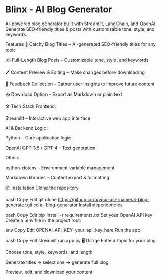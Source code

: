 # Blinx - AI Blog Generator
AI-powered blog generator built with Streamlit, LangChain, and OpenAI. Generate SEO-friendly titles &amp; posts with customizable tone, style, and keywords.

Features
🎯 Catchy Blog Titles – AI-generated SEO-friendly titles for any topic

✍️ Full-Length Blog Posts – Customizable tone, style, and keywords

🖊 Content Preview & Editing – Make changes before downloading

💬 Feedback Collection – Gather user insights to improve future content

📥 Download Option – Export as Markdown or plain text

🛠 Tech Stack
Frontend:

Streamlit – Interactive web app interface

AI & Backend Logic:

Python – Core application logic

OpenAI GPT-3.5 / GPT-4 – Text generation

Others:

python-dotenv – Environment variable management

Markdown libraries – Content export & formatting

📦 Installation
Clone the repository

bash
Copy
Edit
git clone https://github.com/your-username/ai-blog-generator.git
cd ai-blog-generator
Install dependencies

bash
Copy
Edit
pip install -r requirements.txt
Set your OpenAI API key
Create a .env file in the project root:

env
Copy
Edit
OPENAI_API_KEY=your_api_key_here
Run the app

bash
Copy
Edit
streamlit run app.py
🖥 Usage
Enter a topic for your blog

Choose tone, style, keywords, and length

Generate titles → select one → generate full blog

Preview, edit, and download your content
